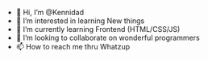 - 👋 Hi, I’m @Kennidad
- 👀 I’m interested in learning New things
- 🌱 I’m currently learning Frontend (HTML/CSS/JS)
- 💞️ I’m looking to collaborate on wonderful programmers
- 📫 How to reach me thru Whatzup

<!---
Kennidad/Kennidad is a ✨ special ✨ repository because its `README.md` (this file) appears on your GitHub profile.
You can click the Preview link to take a look at your changes.
--->
